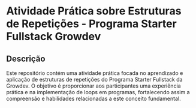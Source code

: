 
# Atividade Prática sobre Estruturas de Repetições - Programa Starter Fullstack Growdev

## Descrição

Este repositório contém uma atividade prática focada no aprendizado e aplicação de estruturas de repetições do Programa Starter Fullstack da Growdev. 
O objetivo é proporcionar aos participantes uma experiência prática e na implementação de loops em programas, fortalecendo assim a compreensão e habilidades 
relacionadas a este conceito fundamental.
